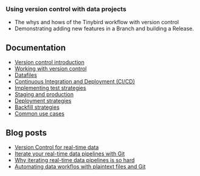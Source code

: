 ### Using version control with data projects
  * The whys and hows of the Tinybird workflow with version control 
  * Demonstrating adding new features in a Branch and building a Release.

## Documentation

* [Version control introduction](https://versions.tinybird.co/docs/version-control/introduction.html)
* [Working with version control](https://versions.tinybird.co/docs/version-control/working-with-version-control.html)
* [Datafiles](https://versions.tinybird.co/docs/version-control/datafiles.html)
* [Continuous Integration and Deployment (CI/CD)](https://versions.tinybird.co/docs/version-control/continuous-integration.html)
* [Implementing test strategies](https://versions.tinybird.co/docs/version-control/implementing-test-strategies.html)
* [Staging and production](https://versions.tinybird.co/docs/version-control/staging-and-production-workspaces.html)
* [Deployment strategies](https://versions.tinybird.co/docs/version-control/deployment-strategies.html)
* [Backfill strategies](https://versions.tinybird.co/docs/version-control/backfill-strategies.html)
* [Common use cases](https://github.com/tinybirdco/use-case-examples)

## Blog posts

* [Version Control for real-time data](https://www.tinybird.co/blog-posts/version-control-for-real-time-data)
* [Iterate your real-time data pipelines with Git](https://www.tinybird.co/blog-posts/git-for-real-time-data-projects)
* [Why iterating real-time data pipelines is so hard](https://www.tinybird.co/blog-posts/why-iterating-real-time-data-pipelines-is-hard)
* [Automating data workflos with plaintext files and Git](https://www.tinybird.co/blog-posts/automating-data-workflows-with-git)



